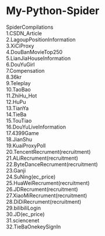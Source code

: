 # My-Python-Spider  
SpiderCompilations  
1.CSDN_Article  
2.LagoupPositionInformation  
3.XiCiProxy  
4.DouBanMovieTop250  
5.LianJiaHouseInformation  
6.DouYuGirl  
7.Compensation  
8.36kr  
9.Teleplay  
10.TaoBao  
11.ZhiHu_Hot  
12.HuPu  
13.TianYa  
14.TieBa  
15.TouTiao  
16.DouYuLiveInformation  
17.4399Game  
18.JianShu  
19.KuaiProxyPoll  
20.TencentRecrument(recruitment)  
21.ALiRecrument(recruitment)  
22.ByteDanceRecrument(recruitment)  
23.Ganji  
24.SuNing(ec_price)  
25.HuaWeiRecrument(recruitment)  
26.JDRecrument(recruitment)  
27.XiaoMiRecrument(recruitment)  
28.DiDiRecrument(recruitment)  
29.bilibiliLogin  
30.JD(ec_price)  
31.sciencenet  
32.TieBaOnekeySignIn  


